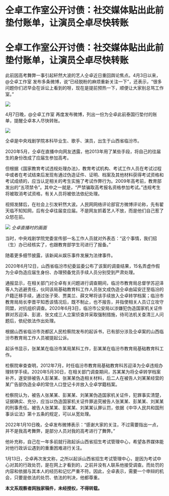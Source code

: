 # 仝卓工作室公开讨债：社交媒体贴出此前垫付账单，让演员仝卓尽快转账

# 仝卓工作室公开讨债：社交媒体贴出此前垫付账单，让演员仝卓尽快转账

此前因高考舞弊一事引起轩然大波的艺人仝卓近日重回舆论焦点。4月3日以来，@仝卓工作室
发布多条微博，说“已经脱粉的麻烦重新关注一下”，还表示，“很多问题你们迟早会在诉讼上看到的呀，现在是提前预热一下，顺便让大家别总骂工作室。”

![](https://inews.gtimg.com/om_bt/OxCux-E6NV5XLkl8Osi5jRJVoHhSmqoX7nsn7MCQ7wVfgAA/1000)

4月7日晚，@仝卓工作室 再度发布微博，列出一份为仝卓此前泰国行垫付的账单，提醒仝卓本人尽快转账。

![](https://inews.gtimg.com/om_bt/OL6E27Nvkdpk8SSC_aRSNgm6Bvgju23VBY0CvzYyWgPTsAA/1000)

仝卓是中央戏剧学院本科毕业生、歌手、演员，出生于山西省临汾市。

2020年5月，仝卓在直播中向网友透露，他2013年用了某些手段，将自己的往届生的身份改成了应届生参加高考。

但根据《国家教育考试违规处理办法》，教育考试机构、考试工作人员在考试过程中或者在考试结束后发现有通过伪造证件、证明、档案及其他材料获得考试资格和考试成绩的，应当认定相关的考生实施了考试作弊行为。2009年高考前，教育部发出的“五项禁令”。其中之一就是，“严禁骗取高考报名资格参加考试。”违规考生将被取消考试资格，有关人员将被依法依纪处理。

视频发酵后，在社会上引发轩然大波。人民网网络评论部官方微博评论称，先有翟天临不知知网，后有仝卓往届变应届。不是网友抓着艺人不放，而是他们自己惹了众怒在前。

![](https://inews.gtimg.com/om_bt/GVF6BXaPbY3C0pOr1wE4Vyi9Xe0QcLoBpXzb4ig_OpAZQAA/0)
_仝卓直播时的画面_

当时，中央戏剧学院党委宣传部一名工作人员就对外表态：“这个事情，我们招（生）办已经核实了，也跟教育部学生司进行了报备。”

随着更多细节披露，该新闻从娱乐事件发展为法律事件。

2020年6月12日，山西省临汾市纪委监委公布了该案的调查结果，15名弄虚作假为仝卓伪造应届生身份、办理预备党员手续人员分别受到严肃处理。

通报显示，在相关部门对仝卓有关问题进行调查期间，临汾市教育局总督学苏迎泽等人为逃避责任，伙同该局基础教育科工作人员张文成伪造仝卓由延安迁至临汾的户籍迁移手续，通过张子荣、贾美兰、薛文琴将该手续放入仝卓转学档案；临汾市教育局局长李晋平知悉该情况后，既不制止，也不报告，并指使相关人员订立攻守同盟，对抗组织调查。2020年6月3日，临汾市公安局以涉嫌犯伪造国家机关证件罪对苏迎泽、彭波、张文成三人立案侦查并采取强制措施，待司法机关查清三人问题后，依纪依法作出处理。

根据山西省临汾市尧都区人民检察院发布的起诉书，已有部分涉及仝卓案的山西临汾市教育局工作人员被提起公诉。

起诉书显示，张某某在临汾市某局某科工作，彭某某在临汾市教育局基础教育科工作。

检察院审查查明，2012年7月，时任临汾市教育局基础教育科苏迎泽为仝卓违规办理转学手续。2020年5月30日，在相关部门调查期间，苏某某为将仝卓转学档案补齐，遂安排被告人彭某某、张某某伪造相关材料，后二人在被告人刘某某经营的某广告部伪造全卓的常住人口登记卡并放入仝卓学籍档案。

检察院认为，被告人张某某、彭某某、刘某某伪造国家机关证件，犯罪事实清楚，证据确实、充分，应当以伪造国家机关证件罪追究被告人张某某、彭某某、刘某某的刑事责任。被告人张某某、彭某某、刘某某认罪认罚，依据《中华人民共和国刑事诉讼法》第十五条的规定，可以从宽处理。

2022年1月10日晚，仝卓发布微博表示：“感谢大家的关注，不过需要指出一点，并不是我高考舞弊，是部分人员对我的高考进行了舞弊。”

他补充称，自己在一年多前就行政起诉山西省招生考试管理中心，希望各界媒体能对他行政诉讼遇到的重重困难进行关注。

1月13日，仝卓再次发文称，之所以起诉山西省招生考试管理中心，是因为考试中心对其的行政处罚，是在网上才看到的，之前并没有人联系他接受调查。而处罚的内容和依据与其本人的经历和记忆严重不符。因此，仝卓表示，需要一个申辩的机会，只要是依法的处罚、依法的判决，他都尊重。

**本文系观察者网独家稿件，未经授权，不得转载。**

